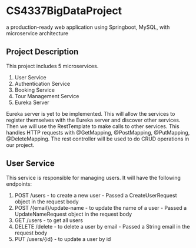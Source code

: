 # CS4337BigDataProject
a production-ready web application using Springboot, MySQL,  with microservice architecture

## Project Description

This project includes 5 microservices. 
1. User Service
2. Authentication Service
3. Booking Service
4. Tour Management Service
5. Eureka Server

Eureka server is yet to be implemented. This will allow the services to register themselves with the Eureka server and discover other services.
Then we will use the RestTemplate to make calls to other services. This handles HTTP requests with @GetMapping, @PostMapping, @PutMapping, @DeleteMapping. 
The rest controller will be used to do CRUD operations in our project.

## User Service

This service is responsible for managing users. It will have the following endpoints:
1. POST /users - to create a new user - Passed a CreateUserRequest object in the request body
2. POST /{email}/update-name - to update the name of a user - Passed a UpdateNameRequest object in the request body
3. GET /users - to get all users
4. DELETE /delete - to delete a user by email - Passed a String email in the request body
5. PUT /users/{id} - to update a user by id
